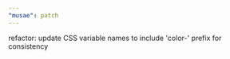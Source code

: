 ```yaml
---
"musae": patch
---
```


refactor: update CSS variable names to include 'color-' prefix for consistency
